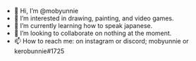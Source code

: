 - 👋 Hi, I’m @mobyunnie
- 👀 I’m interested in drawing, painting, and video games.
- 🌱 I’m currently learning how to speak japanese.
- 💞️ I’m looking to collaborate on nothing at the moment.
- 📫 How to reach me: on instagram or discord; mobyunnie or kerobunnie#1725

<!---
mobyunnie/mobyunnie is a ✨ special ✨ repository because its `README.md` (this file) appears on your GitHub profile.
You can click the Preview link to take a look at your changes.
--->
